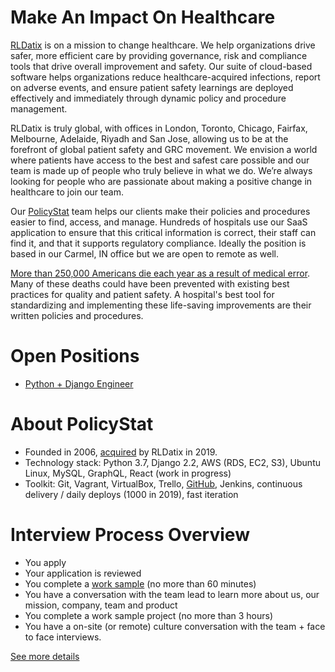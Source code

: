 # Make An Impact On Healthcare

[RLDatix](https://www.rldatix.com) is on a mission to change healthcare.
We help organizations drive safer, more efficient care by providing
governance, risk and compliance tools that drive overall improvement and
safety.
Our suite of cloud-based software helps organizations reduce healthcare-acquired
infections, report on adverse events, and ensure patient safety
learnings are deployed effectively and immediately through dynamic
policy and procedure management. 

RLDatix is truly global, with offices in London, Toronto, Chicago,
Fairfax, Melbourne, Adelaide, Riyadh and San Jose, allowing us to be at
the forefront of global patient safety and GRC movement.
We envision a world where patients have access to the best and safest
care possible and our team is made up of people who truly believe in
what we do.
We’re always looking for people who are passionate about making a
positive change in healthcare to join our team.

Our [PolicyStat](https://rldatix.com/en-us/products/policy-management) team helps our clients make their policies and procedures easier to find, access, and manage. Hundreds of hospitals use our SaaS application to ensure that this critical information is correct, their staff can find it, and that it supports regulatory compliance. Ideally the position is based in our Carmel, IN office but we are open to remote as well. 

[More than 250,000 Americans die each year as a result of medical
error](https://hub.jhu.edu/2016/05/03/medical-errors-third-leading-cause-of-death/).
Many of these deaths could have been prevented with existing best
practices for quality and patient safety. A hospital's best tool for
standardizing and implementing these life-saving improvements are their
written policies and procedures.

# Open Positions

* [Python + Django Engineer](jobs/python_django_engineer.md)

# About PolicyStat

- Founded in 2006, [acquired](https://www.prnewswire.com/news-releases/rldatix-to-acquire-icontracts-300848612.html) by RLDatix in 2019.
- Technology stack: Python 3.7, Django 2.2, AWS (RDS, EC2, S3), Ubuntu Linux, MySQL, GraphQL, React (work in progress)
- Toolkit: Git, Vagrant, VirtualBox, Trello, [GitHub](https://github.com/policystat), Jenkins, continuous delivery / daily deploys (1000 in 2019), fast iteration

# Interview Process Overview

* You apply
* Your application is reviewed
* You complete a [work sample](https://medium.com/policystat-product-development/why-all-jobs-interviews-should-include-doing-real-work-34b54d393939) (no more than 60 minutes)
* You have a conversation with the team lead to learn more about us, our
  mission, company, team and product
* You complete a work sample project (no more than 3 hours)
* You have a on-site (or remote) culture conversation with the team + face to face interviews.

[See more details](interview_process.md)
